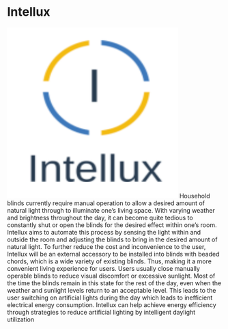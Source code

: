 # Intellux
<img src="images/Intellux_logo.png" alt="alt text" width="400" height="400">
Household blinds currently require manual operation to allow a desired amount of natural light through to illuminate one’s living space. With varying weather and brightness throughout the day, it can become quite tedious to constantly shut or open the blinds for the desired effect within one’s room. Intellux aims to automate this process by sensing the light within and outside the room and adjusting the blinds to bring in the desired amount of natural light. To further reduce the cost and inconvenience to the user, Intellux will be an external accessory to be installed into blinds with beaded chords, which is a wide variety of existing blinds. Thus, making it a more convenient living experience for users.
Users usually close manually operable blinds to reduce visual discomfort or excessive sunlight. Most of the time the blinds remain in this state for the rest of the day, even when the weather and sunlight levels return to an acceptable level. This leads to the user switching on artificial lights during the day which leads to inefficient electrical energy consumption. Intellux can help achieve energy efficiency through strategies to reduce artificial lighting by intelligent daylight utilization
